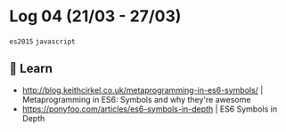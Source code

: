 # Log 04 (21/03 - 27/03)

`es2015` `javascript`

## :book: Learn

- http://blog.keithcirkel.co.uk/metaprogramming-in-es6-symbols/ | Metaprogramming in ES6: Symbols and why they're awesome
- https://ponyfoo.com/articles/es6-symbols-in-depth | ES6 Symbols in Depth
